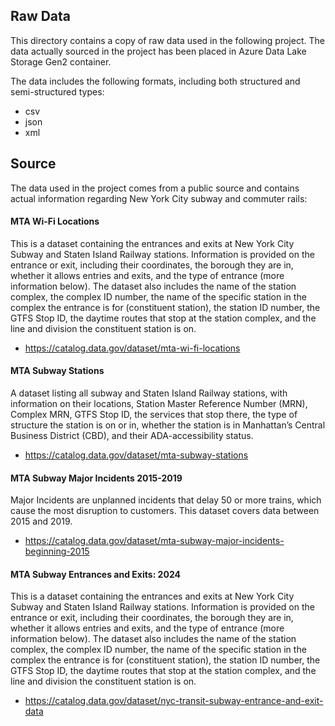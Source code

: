 ## Raw Data

This directory contains a copy of raw data used in the following project. The data actually sourced in the project has been placed in Azure Data Lake Storage Gen2 container.

The data includes the following formats, including both structured and semi-structured types:
- csv
- json
- xml

## Source

The data used in the project comes from a public source and contains actual information regarding New York City subway and commuter rails:

#### MTA Wi-Fi Locations

This is a dataset containing the entrances and exits at New York City Subway and Staten Island Railway stations. Information is provided on the entrance or exit, including their coordinates, the borough they are in, whether it allows entries and exits, and the type of entrance (more information below). The dataset also includes the name of the station complex, the complex ID number, the name of the specific station in the complex the entrance is for (constituent station), the station ID number, the GTFS Stop ID, the daytime routes that stop at the station complex, and the line and division the constituent station is on.
- https://catalog.data.gov/dataset/mta-wi-fi-locations

#### MTA Subway Stations

A dataset listing all subway and Staten Island Railway stations, with information on their locations, Station Master Reference Number (MRN), Complex MRN, GTFS Stop ID, the services that stop there, the type of structure the station is on or in, whether the station is in Manhattan’s Central Business District (CBD), and their ADA-accessibility status.
- https://catalog.data.gov/dataset/mta-subway-stations

#### MTA Subway Major Incidents 2015-2019

Major Incidents are unplanned incidents that delay 50 or more trains, which cause the most disruption to customers. This dataset covers data between 2015 and 2019.
- https://catalog.data.gov/dataset/mta-subway-major-incidents-beginning-2015

#### MTA Subway Entrances and Exits: 2024

This is a dataset containing the entrances and exits at New York City Subway and Staten Island Railway stations. Information is provided on the entrance or exit, including their coordinates, the borough they are in, whether it allows entries and exits, and the type of entrance (more information below). The dataset also includes the name of the station complex, the complex ID number, the name of the specific station in the complex the entrance is for (constituent station), the station ID number, the GTFS Stop ID, the daytime routes that stop at the station complex, and the line and division the constituent station is on.
- https://catalog.data.gov/dataset/nyc-transit-subway-entrance-and-exit-data
